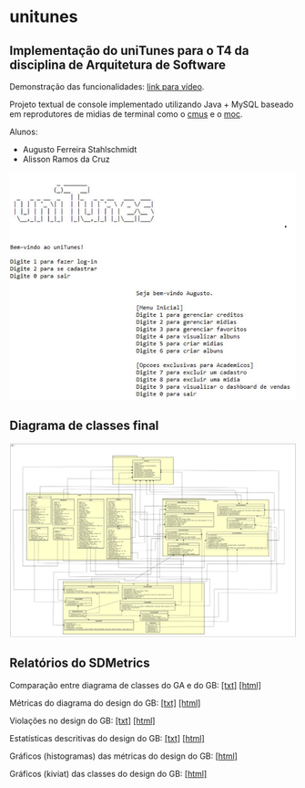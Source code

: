 # unitunes
## Implementação do uniTunes para o T4 da disciplina de Arquitetura de Software

Demonstração das funcionalidades: [link para vídeo](https://youtu.be/ObY62Yq_yIc).

Projeto textual de console implementado utilizando Java + MySQL baseado em reprodutores de midias de terminal como o [cmus](https://cmus.github.io/) e o [moc](http://moc.daper.net/about).

Alunos: 
- Augusto Ferreira Stahlschmidt 
- Alisson Ramos da Cruz

![unitunes](https://github.com/augustostahlschmidt/unitunes/blob/main/img/demo.jpg)

## Diagrama de classes final

![Diagrama de Classes](https://github.com/augustostahlschmidt/unitunes/blob/main/img/unitunes_class_diagram.svg)

## Relatórios do SDMetrics

Comparação entre diagrama de classes do GA e do GB: [[txt]](https://github.com/augustostahlschmidt/unitunes/blob/main/artefatos/SDMetrics/metric_deltas.txt) [[html]](https://github.com/augustostahlschmidt/unitunes/blob/main/artefatos/SDMetrics/metric_deltas.html)

Métricas do diagrama do design do GB: [[txt]](https://github.com/augustostahlschmidt/unitunes/blob/main/artefatos/SDMetrics/metrics_data_table.txt) [[html]](https://github.com/augustostahlschmidt/unitunes/blob/main/artefatos/SDMetrics/metrics_data_table.html)

Violações no design do GB: [[txt]](https://github.com/augustostahlschmidt/unitunes/blob/main/artefatos/SDMetrics/design_rule_violations.txt) [[html]](https://github.com/augustostahlschmidt/unitunes/blob/main/artefatos/SDMetrics/design_rule_violations.html)

Estatísticas descritivas do design do GB: [[txt]](https://github.com/augustostahlschmidt/unitunes/blob/main/artefatos/SDMetrics/descriptive_statistics.txt) [[html]](https://github.com/augustostahlschmidt/unitunes/blob/main/artefatos/SDMetrics/descriptive_statistics.html)

Gráficos (histogramas) das métricas do design do GB: [[html]](https://github.com/augustostahlschmidt/unitunes/blob/main/artefatos/SDMetrics/metrics_histograms/metrics_histograms.html)

Gráficos (kiviat) das classes do design do GB: [[html]](https://github.com/augustostahlschmidt/unitunes/blob/main/artefatos/SDMetrics/kiviat_graphs/kiviat_graphs.html)






